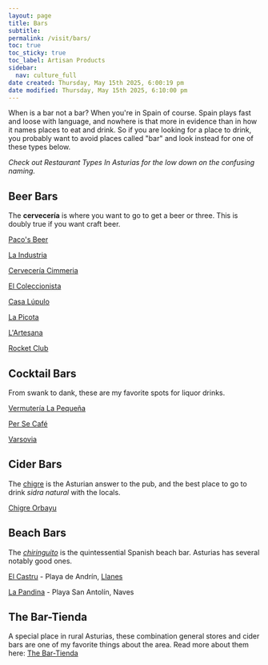 ```yaml
---
layout: page
title: Bars
subtitle: 
permalink: /visit/bars/
toc: true
toc_sticky: true
toc_label: Artisan Products
sidebar:
  nav: culture_full
date created: Thursday, May 15th 2025, 6:00:19 pm
date modified: Thursday, May 15th 2025, 6:10:00 pm
---
```

When is a bar not a bar? When you're in Spain of course. Spain plays fast and loose with language, and nowhere is that more in evidence than in how it names places to eat and drink. So if you are looking for a place to drink, you probably want to avoid places called "bar" and look instead for one of these types below.

*Check out Restaurant Types In Asturias for the low down on the confusing naming.* 

## Beer Bars

The **cervecería** is where you want to go to get a beer or three. This is doubly true if you want craft beer.

[Paco's Beer](https://eatingasturias.com/index.php?title=Paco%27s_Beer&action=edit&redlink=1 "Paco's Beer (page does not exist)")

[La Industria](https://eatingasturias.com/index.php?title=La_Industria&action=edit&redlink=1 "La Industria (page does not exist)")

[Cervecería Cimmeria](https://eatingasturias.com/index.php?title=Cervecer%C3%ADa_Cimmeria&action=edit&redlink=1 "Cervecería Cimmeria (page does not exist)")

[El Coleccionista](https://eatingasturias.com/index.php?title=El_Coleccionista&action=edit&redlink=1 "El Coleccionista (page does not exist)")

[Casa Lúpulo](https://eatingasturias.com/index.php?title=Casa_L%C3%BApulo&action=edit&redlink=1 "Casa Lúpulo (page does not exist)")

[La Picota](https://eatingasturias.com/index.php?title=La_Picota&action=edit&redlink=1 "La Picota (page does not exist)")

[L'Artesana](https://eatingasturias.com/index.php?title=L%27Artesana&action=edit&redlink=1 "L'Artesana (page does not exist)")

[Rocket Club](https://eatingasturias.com/index.php?title=Rocket_Club&action=edit&redlink=1 "Rocket Club (page does not exist)")

## Cocktail Bars

From swank to dank, these are my favorite spots for liquor drinks.

[Vermutería La Pequeña](https://eatingasturias.com/index.php?title=Vermuter%C3%ADa_La_Peque%C3%B1a&action=edit&redlink=1 "Vermutería La Pequeña (page does not exist)")

[Per Se Café](https://eatingasturias.com/index.php?title=Per_Se_Caf%C3%A9&action=edit&redlink=1 "Per Se Café (page does not exist)")

[Varsovia](https://eatingasturias.com/index.php?title=Varsovia&action=edit&redlink=1 "Varsovia (page does not exist)")

## Cider Bars

The [chigre](/culture/landscape/built-environment/chigre.html) is the Asturian answer to the pub, and the best place to go to drink *sidra natural* with the locals.

[Chigre Orbayu](https://eatingasturias.com/index.php?title=Chigre_Orbayu&action=edit&redlink=1 "Chigre Orbayu (page does not exist)")

## Beach Bars
The *[chiringuito](/culture/landscape/built-environment/chiringuito.html)* is the quintessential Spanish beach bar. Asturias has several notably good ones.

[El Castru](https://eatingasturias.com/index.php?title=El_Castru&action=edit&redlink=1 "El Castru (page does not exist)") - Playa de Andrín, [Llanes](https://eatingasturias.com/wiki/Llanes "Llanes")

[La Pandina](https://eatingasturias.com/index.php?title=La_Pandina&action=edit&redlink=1 "La Pandina (page does not exist)") - Playa San Antolín, Naves

## The Bar-Tienda
A special place in rural Asturias, these combination general stores and cider bars are one of my favorite things about the area. Read more about them here: [The Bar-Tienda](/visit/bars/bar-tienda.html)